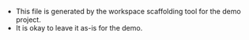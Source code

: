 - This file is generated by the workspace scaffolding tool for the demo project.
- It is okay to leave it as-is for the demo.
